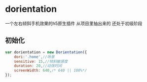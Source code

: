 # dorientation
一个左右倾斜手机效果的h5原生插件
从项目里抽出来的
还处于初级阶段

## 初始化

```javascript
var dorientation = new Dorientation({
	dori:'.home',//场景
	sensitive: 15,//倾斜敏感度
	duration: 20,//动效时间
	screenWidth: 640,/* 640 || 100%*/
});
```

